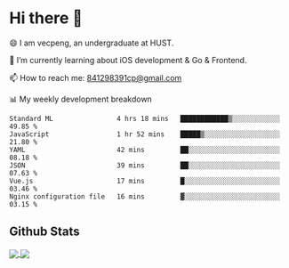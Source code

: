 
# Hi there 👋
😄 I am vecpeng, an undergraduate at HUST.

🌱 I’m currently learning about iOS development & Go & Frontend.

📫 How to reach me: 841298391cp@gmail.com

📊 My weekly development breakdown
<!--START_SECTION:waka-->

```text
Standard ML                4 hrs 18 mins   ████████████▒░░░░░░░░░░░░   49.85 %
JavaScript                 1 hr 52 mins    █████▒░░░░░░░░░░░░░░░░░░░   21.80 %
YAML                       42 mins         ██░░░░░░░░░░░░░░░░░░░░░░░   08.18 %
JSON                       39 mins         ██░░░░░░░░░░░░░░░░░░░░░░░   07.63 %
Vue.js                     17 mins         █░░░░░░░░░░░░░░░░░░░░░░░░   03.46 %
Nginx configuration file   16 mins         ▓░░░░░░░░░░░░░░░░░░░░░░░░   03.15 %
```

<!--END_SECTION:waka-->

## Github Stats
<a href="https://github.com/anuraghazra/github-readme-stats">
  <img align="center" src="https://github-readme-stats.vercel.app/api?username=vecpeng&count_private=true&hide=stars" />
</a>
<a href="https://github.com/anuraghazra/convoychat">
  <img align="center" src="https://github-readme-stats.vercel.app/api/top-langs/?username=vecpeng&layout=compact" />
</a>
